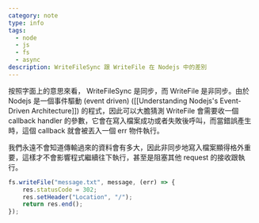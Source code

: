 ```yaml
---
category: note
type: info
tags:
  - node
  - js
  - fs
  - async
description: WriteFileSync 跟 WriteFile 在 Nodejs 中的差別
---
```

按照字面上的意思來看， WriteFileSync 是同步，而 WriteFile 是非同步。由於 Nodejs 是一個事件驅動 (event driven) ([[Understanding Nodejs's Event-Driven Architecture]]) 的程式，因此可以大膽猜測 WriteFile 會需要收一個 callback handler 的參數，它會在寫入檔案成功或者失敗後呼叫，而當錯誤產生時，這個 callback 就會被丟入一個 err 物件執行。

我們永遠不會知道傳輸過來的資料會有多大，因此非同步地寫入檔案顯得格外重要，這樣才不會影響程式繼續往下執行，甚至是阻塞其他 request 的接收跟執行。

```js
fs.writeFile("message.txt", message, (err) => {
	res.statusCode = 302;
	res.setHeader("Location", "/");
	return res.end();
});
```